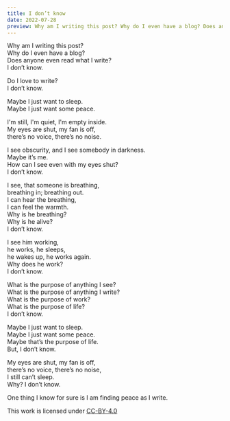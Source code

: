 ```yaml
---
title: I don’t know
date: 2022-07-28
preview: Why am I writing this post? Why do I even have a blog? Does anyone even read what I write? I don’t know. Do I love to write? I don’t know.
---
```


Why am I writing this post?  
Why do I even have a blog?  
Does anyone even read what I write?  
I don’t know.

Do I love to write?  
I don’t know.

Maybe I just want to sleep.  
Maybe I just want some peace.

I'm still, I'm quiet, I'm empty inside.  
My eyes are shut, my fan is off,  
there’s no voice, there’s no noise.  

I see obscurity, and I see somebody in darkness.  
Maybe it’s me.  
How can I see even with my eyes shut?  
I don’t know.  

I see, that someone is breathing,  
breathing in; breathing out.  
I can hear the breathing,  
I can feel the warmth.  
Why is he breathing?  
Why is he alive?  
I don’t know.

I see him working,  
he works, he sleeps,  
he wakes up, he works again.  
Why does he work?  
I don’t know.

What is the purpose of anything I see?  
What is the purpose of anything I write?  
What is the purpose of work?  
What is the purpose of life?  
I don’t know.

Maybe I just want to sleep.  
Maybe I just want some peace.  
Maybe that’s the purpose of life.  
But, I don’t know.

My eyes are shut, my fan is off,  
there’s no voice, there’s no noise,  
I still can’t sleep.  
Why? I don’t know.

One thing I know for sure is I am finding peace as I write.

<div class="text-center text-xs font-thin">
    This work is licensed under <a rel="license" href="http://creativecommons.org/licenses/by/4.0/">CC-BY-4.0</a>
</div>
